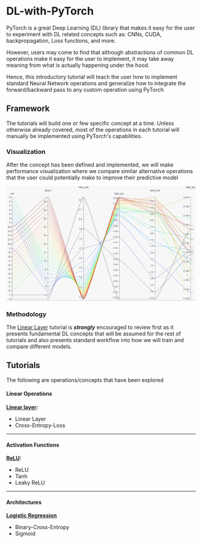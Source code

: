 # DL-with-PyTorch

PyTorch is a great Deep Learning (DL) library that makes it easy for the user to experiment with DL related concepts such as: CNNs, CUDA, backpropagation, Loss functions, and more.

However, users may come to find that although abstractions of common DL operations make it easy for the user to implement, it may take away meaning from what is actually happening under the hood.

Hence, this introductory tutorial will teach the user how to implement standard Neural Network operations and generalize how to integrate the forward/backward pass to any custom operation using PyTorch

## Framework

The tutorials will build one or few specific concept at a time. Unless otherwise already covered, most of the operations in each tutorial will manually be implemented using PyTorch's capabilities.

### Visualization

After the concept has been defined and implemented, we will make performance visualization where we compare similar alternative operations that the user could potentially make to improve their predictive model

![hiplot.PNG](https://github.com/Erick7451/DL-with-PyTorch/blob/master/img/hiplot.PNG?raw=true)

### Methodology

The [Linear Layer](https://nbviewer.jupyter.org/github/Erick7451/DL-with-PyTorch/blob/master/Jupyter_Notebooks/Linear%20Layer.ipynb) tutorial is ***strongly*** encouraged to review first as it presents fundamental DL concepts that will be assumed for the rest of tutorials and also presents standard workflow into how we will train and compare different models.

## Tutorials

The following are operations/concepts that have been explored

#### Linear Operations

**[Linear layer](https://nbviewer.jupyter.org/github/Erick7451/DL-with-PyTorch/blob/master/Jupyter_Notebooks/Linear%20Layer.ipynb):**

* Linear Layer
* Cross-Entropy-Loss

---

#### Activation Functions

**[ReLU](https://nbviewer.jupyter.org/github/Erick7451/DL-with-PyTorch/blob/master/Jupyter_Notebooks/ReLU.ipynb):**

* ReLU
* Tanh
* Leaky ReLU

---

#### Architectures

**[Logistic Regression](https://nbviewer.jupyter.org/github/Erick7451/DL-with-PyTorch/blob/master/Jupyter_Notebooks/logistic_regression.ipynb)**

* Binary-Cross-Entropy
* Sigmoid







